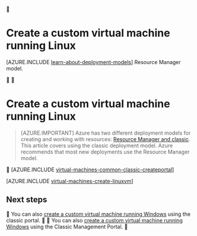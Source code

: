 <properties
	pageTitle="Create a custom Linux virtual machine | Microsoft Azure"
	description="Learn how to create a custom Linux virtual machine from the Azure classic portal using the classic deployment model."
	services="virtual-machines-linux"
	documentationCenter=""
	authors="cynthn"
	manager="timlt"
	editor="tysonn"
	tags="azure-service-management"/>

<tags
	ms.service="virtual-machines-linux"
	ms.date="03/15/2016"
	wacn.date=""/>



# Create a custom virtual machine running Linux

[AZURE.INCLUDE [learn-about-deployment-models](../includes/learn-about-deployment-models-classic-include.md)] Resource Manager model.







# Create a custom virtual machine running Linux

> [AZURE.IMPORTANT] Azure has two different deployment models for creating and working with resources:  [Resource Manager and classic](/documentation/articles/resource-manager-deployment-model/).  This article covers using the classic deployment model. Azure recommends that most new deployments use the Resource Manager model.



[AZURE.INCLUDE [virtual-machines-common-classic-createportal](../includes/virtual-machines-common-classic-createportal.md)]


[AZURE.INCLUDE [virtual-machines-create-linuxvm](../includes/virtual-machines-create-linuxvm.md)]

## Next steps


You can also [create a custom virtual machine running Windows](/documentation/articles/virtual-machines-windows-classic-createportal/) using the classic portal.


You can also [create a custom virtual machine running Windows](/documentation/articles/virtual-machines-windows-classic-createportal/) using the Classic Management Portal.

